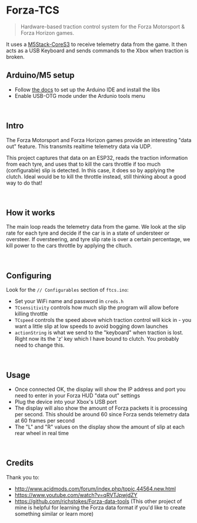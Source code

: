 # Forza-TCS
> Hardware-based traction control system for the Forza Motorsport &amp; Forza Horizon games.

It uses a [M5Stack-CoreS3](https://www.amazon.com/gp/product/B0C7G5GPGC/ref=ppx_yo_dt_b_search_asin_title?ie=UTF8&psc=1) to receive telemetry data from the game. It then acts as a USB Keyboard and sends commands to the Xbox when traction is broken.
&nbsp;



## Arduino/M5 setup
- Follow [the docs](https://docs.m5stack.com/en/quick_start/cores3/arduino) to set up the Arduino IDE and install the libs
- Enable USB-OTG mode under the Ardunio tools menu

&nbsp;

## Intro
The Forza Motorsport and Forza Horizon games provide an interesting "data out" feature. This transmits realtime telemetry data via UDP.  

This project captures that data on an ESP32, reads the traction information from each tyre, and uses that to kill the cars throttle if too much (configurable) slip is detected. In this case, it does so by applying the clutch. Ideal would be to kill the throttle instead, still thinking about a good way to do that!  

&nbsp;

## How it works
The main loop reads the telemetry data from the game. We look at the slip rate for each tyre and decide if the car is in a state of understeer or oversteer. If oversteering, and tyre slip rate is over a certain percentage, we kill power to the cars throttle by applying the cltuch.

&nbsp;

## Configuring
Look for the `// Configurables` section of `ftcs.ino`:  

- Set your WiFi name and password in `creds.h`
- `TCsensitivity` controls how much slip the program will allow before killing throttle
- `TCspeed` controls the speed above which traction control will kick in - you want a little slip at low speeds to avoid bogging down launches
- `actionString` is what we send to the "keyboard" when traction is lost. Right now its the 'z' key which I have bound to clutch. You probably need to change this. 

&nbsp;

## Usage
- Once connected OK, the display will show the IP address and port you need to enter in your Forza HUD "data out" settings
- Plug the device into your Xbox's USB port
- The display will also show the amount of Forza packets it is processing per second. This should be around 60 since Forza sends telemetry data at 60 frames per second
- The "L" and "R" values on the display show the amount of slip at each rear wheel in real time

&nbsp;

## Credits
Thank you to: 
- http://www.acidmods.com/forum/index.php/topic,44564.new.html
- https://www.youtube.com/watch?v=qRVTJpwjdZY
- https://github.com/richstokes/Forza-data-tools (This other project of mine is helpful for learning the Forza data format if you'd like to create something similar or learn more)